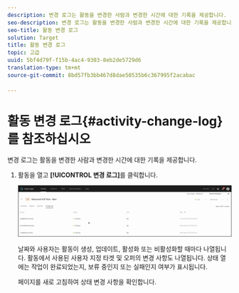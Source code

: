 ```yaml
---
description: 변경 로그는 활동을 변경한 사람과 변경한 시간에 대한 기록을 제공합니다.
seo-description: 변경 로그는 활동을 변경한 사람과 변경한 시간에 대한 기록을 제공합니다.
seo-title: 활동 변경 로그
solution: Target
title: 활동 변경 로그
topic: 고급
uuid: 5bf4d79f-f15b-4ac4-9303-8eb2de5729d6
translation-type: tm+mt
source-git-commit: 8bd57fb3bb467d8dae50535b6c367995f2acabac

---
```



# 활동 변경 로그{#activity-change-log}를 참조하십시오

변경 로그는 활동을 변경한 사람과 변경한 시간에 대한 기록을 제공합니다.

1. 활동을 열고 **[!UICONTROL 변경 로그]**&#x200B;를 클릭합니다.

   ![활동 변경 로그](/help/c-activities/assets/change_log.png)

   날짜와 사용자는 활동이 생성, 업데이트, 활성화 또는 비활성화할 때마다 나열됩니다. 활동에서 사용된 사용자 지정 타겟 및 오퍼의 변경 사항도 나열됩니다. 상태 열에는 작업이 완료되었는지, 보류 중인지 또는 실패인지 여부가 표시됩니다.

   페이지를 새로 고침하여 상태 변경 사항을 확인합니다.

